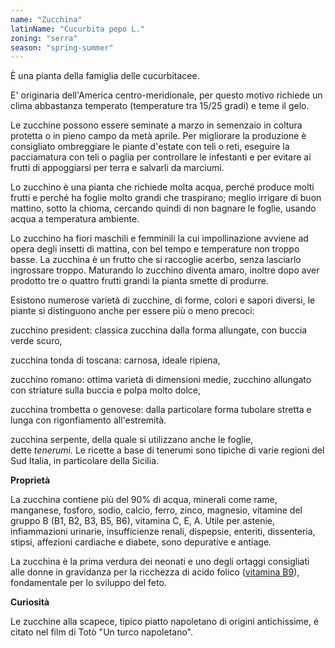 ```yaml
---
name: "Zucchina"
latinName: "Cucurbita pepo L."
zoning: "serra"
season: "spring-summer"
---
```


È una pianta della famiglia delle cucurbitacee.

E' originaria dell'America centro-meridionale, per questo motivo
richiede un clima abbastanza temperato (temperature tra 15/25 gradi) e
teme il gelo.

Le zucchine possono essere seminate a marzo in semenzaio in coltura
protetta o in pieno campo da metà aprile. Per migliorare la produzione è
consigliato ombreggiare le piante d'estate con teli o reti, eseguire la
pacciamatura con teli o paglia per controllare le infestanti e per
evitare ai frutti di appoggiarsi per terra e salvarli da marciumi.

Lo zucchino è una pianta che richiede molta acqua, perché produce molti
frutti e perché ha foglie molto grandi che traspirano; meglio irrigare
di buon mattino, sotto la chioma, cercando quindi di non bagnare le
foglie, usando acqua a temperatura ambiente.

Lo zucchino ha fiori maschili e femminili la cui impollinazione avviene
ad opera degli insetti di mattina, con bel tempo e temperature non
troppo basse. La zucchina è un frutto che si raccoglie acerbo, senza
lasciarlo ingrossare troppo. Maturando lo zucchino diventa amaro,
inoltre dopo aver prodotto tre o quattro frutti grandi la pianta smette
di produrre.

Esistono numerose varietà di zucchine, di forme, colori e sapori
diversi, le piante si distinguono anche per essere più o meno precoci:

zucchino president: classica zucchina dalla forma
allungate, con buccia verde scuro,

zucchina tonda di toscana: carnosa, ideale ripiena,

zucchino romano: ottima varietà di dimensioni medie,
zucchino allungato con striature sulla buccia e polpa molto dolce,

zucchina trombetta o genovese: dalla particolare forma
tubolare stretta e lunga con rigonfiamento all'estremità.

zucchina serpente, della quale si utilizzano anche le
foglie, dette *tenerumi.* Le ricette a base di tenerumi sono
tipiche di varie regioni del Sud Italia, in particolare della
Sicilia.

**Proprietà**

La zucchina contiene più del 90% di acqua, minerali come rame,
manganese, fosforo, sodio, calcio, ferro, zinco, magnesio, vitamine del
gruppo B (B1, B2, B3, B5, B6), vitamina C, E, A. Utile per astenie,
infiammazioni urinarie, insufficienze renali, dispepsie, enteriti,
dissenteria, stipsi, affezioni cardiache e diabete, sono depurative e
antiage.

La zucchina è la prima verdura dei neonati e uno degli ortaggi
consigliati alle donne in gravidanza per la ricchezza di acido folico
([vitamina
B9](http://best5.it/post/salute-e-benessere-tutte-le-vitamine-del-gruppo-b/)),
fondamentale per lo sviluppo del feto.

**Curiosità**

Le zucchine alla scapece, tipico piatto napoletano di origini
antichissime, é citato nel film di Totò "Un turco napoletano".
